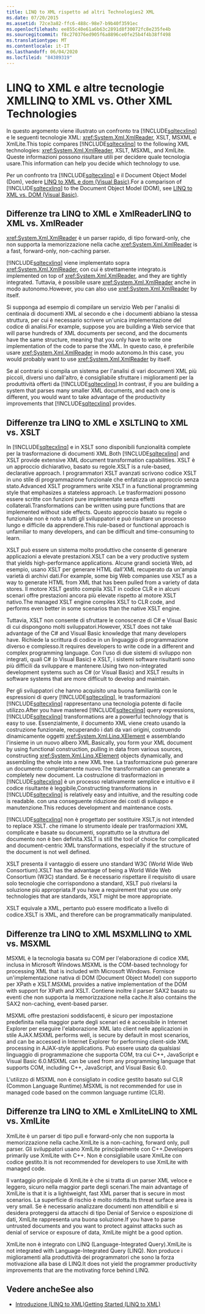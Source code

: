 ```yaml
---
title: LINQ to XML rispetto ad altri Technologies2 XML
ms.date: 07/20/2015
ms.assetid: 72ce3a82-ffc6-488c-98e7-b9b40f3591ec
ms.openlocfilehash: ee855c40e61a6b63c2891d8f30072fc8e235fe4b
ms.sourcegitcommit: f8c270376ed905f6a8896ce0fe25b4f4b38ff498
ms.translationtype: MT
ms.contentlocale: it-IT
ms.lasthandoff: 06/04/2020
ms.locfileid: "84389319"
---
```

# <a name="linq-to-xml-vs-other-xml-technologies"></a><span data-ttu-id="a8b8b-102">LINQ to XML e altre tecnologie XML</span><span class="sxs-lookup"><span data-stu-id="a8b8b-102">LINQ to XML vs. Other XML Technologies</span></span>
<span data-ttu-id="a8b8b-103">In questo argomento viene illustrato un confronto tra [!INCLUDE[sqltecxlinq](~/includes/sqltecxlinq-md.md)] e le seguenti tecnologie XML: <xref:System.Xml.XmlReader>, XSLT, MSXML e XmlLite.</span><span class="sxs-lookup"><span data-stu-id="a8b8b-103">This topic compares [!INCLUDE[sqltecxlinq](~/includes/sqltecxlinq-md.md)] to the following XML technologies: <xref:System.Xml.XmlReader>, XSLT, MSXML, and XmlLite.</span></span> <span data-ttu-id="a8b8b-104">Queste informazioni possono risultare utili per decidere quale tecnologia usare.</span><span class="sxs-lookup"><span data-stu-id="a8b8b-104">This information can help you decide which technology to use.</span></span>  
  
 <span data-ttu-id="a8b8b-105">Per un confronto tra [!INCLUDE[sqltecxlinq](~/includes/sqltecxlinq-md.md)] e il Document Object Model (Dom), vedere [LINQ to XML e dom (Visual Basic)](linq-to-xml-vs-dom.md).</span><span class="sxs-lookup"><span data-stu-id="a8b8b-105">For a comparison of [!INCLUDE[sqltecxlinq](~/includes/sqltecxlinq-md.md)] to the Document Object Model (DOM), see [LINQ to XML vs. DOM (Visual Basic)](linq-to-xml-vs-dom.md).</span></span>  
  
## <a name="linq-to-xml-vs-xmlreader"></a><span data-ttu-id="a8b8b-106">Differenze tra LINQ to XML e XmlReader</span><span class="sxs-lookup"><span data-stu-id="a8b8b-106">LINQ to XML vs. XmlReader</span></span>  
 <span data-ttu-id="a8b8b-107"><xref:System.Xml.XmlReader> è un parser rapido, di tipo forward-only, che non supporta la memorizzazione nella cache.</span><span class="sxs-lookup"><span data-stu-id="a8b8b-107"><xref:System.Xml.XmlReader> is a fast, forward-only, non-caching parser.</span></span>  
  
 [!INCLUDE[sqltecxlinq](~/includes/sqltecxlinq-md.md)] <span data-ttu-id="a8b8b-108">viene implementato sopra <xref:System.Xml.XmlReader>, con cui è strettamente integrato.</span><span class="sxs-lookup"><span data-stu-id="a8b8b-108">is implemented on top of <xref:System.Xml.XmlReader>, and they are tightly integrated.</span></span> <span data-ttu-id="a8b8b-109">Tuttavia, è possibile usare <xref:System.Xml.XmlReader> anche in modo autonomo.</span><span class="sxs-lookup"><span data-stu-id="a8b8b-109">However, you can also use <xref:System.Xml.XmlReader> by itself.</span></span>  
  
 <span data-ttu-id="a8b8b-110">Si supponga ad esempio di compilare un servizio Web per l'analisi di centinaia di documenti XML al secondo e che i documenti abbiano la stessa struttura, per cui è necessario scrivere un'unica implementazione del codice di analisi.</span><span class="sxs-lookup"><span data-stu-id="a8b8b-110">For example, suppose you are building a Web service that will parse hundreds of XML documents per second, and the documents have the same structure, meaning that you only have to write one implementation of the code to parse the XML.</span></span> <span data-ttu-id="a8b8b-111">In questo caso, è preferibile usare <xref:System.Xml.XmlReader> in modo autonomo.</span><span class="sxs-lookup"><span data-stu-id="a8b8b-111">In this case, you would probably want to use <xref:System.Xml.XmlReader> by itself.</span></span>  
  
 <span data-ttu-id="a8b8b-112">Se al contrario si compila un sistema per l'analisi di vari documenti XML più piccoli, diversi uno dall'altro, è consigliabile sfruttare i miglioramenti per la produttività offerti da [!INCLUDE[sqltecxlinq](~/includes/sqltecxlinq-md.md)].</span><span class="sxs-lookup"><span data-stu-id="a8b8b-112">In contrast, if you are building a system that parses many smaller XML documents, and each one is different, you would want to take advantage of the productivity improvements that [!INCLUDE[sqltecxlinq](~/includes/sqltecxlinq-md.md)] provides.</span></span>  
  
## <a name="linq-to-xml-vs-xslt"></a><span data-ttu-id="a8b8b-113">Differenze tra LINQ to XML e XSLT</span><span class="sxs-lookup"><span data-stu-id="a8b8b-113">LINQ to XML vs. XSLT</span></span>  
 <span data-ttu-id="a8b8b-114">In [!INCLUDE[sqltecxlinq](~/includes/sqltecxlinq-md.md)] e in XSLT sono disponibili funzionalità complete per la trasformazione di documenti XML.</span><span class="sxs-lookup"><span data-stu-id="a8b8b-114">Both [!INCLUDE[sqltecxlinq](~/includes/sqltecxlinq-md.md)] and XSLT provide extensive XML document transformation capabilities.</span></span> <span data-ttu-id="a8b8b-115">XSLT è un approccio dichiarativo, basato su regole.</span><span class="sxs-lookup"><span data-stu-id="a8b8b-115">XSLT is a rule-based, declarative approach.</span></span> <span data-ttu-id="a8b8b-116">I programmatori XSLT avanzati scrivono codice XSLT in uno stile di programmazione funzionale che enfatizza un approccio senza stato.</span><span class="sxs-lookup"><span data-stu-id="a8b8b-116">Advanced XSLT programmers write XSLT in a functional programming style that emphasizes a stateless approach.</span></span> <span data-ttu-id="a8b8b-117">Le trasformazioni possono essere scritte con funzioni pure implementate senza effetti collaterali.</span><span class="sxs-lookup"><span data-stu-id="a8b8b-117">Transformations can be written using pure functions that are implemented without side effects.</span></span> <span data-ttu-id="a8b8b-118">Questo approccio basato su regole o funzionale non è noto a tutti gli sviluppatori e può risultare un processo lungo e difficile da apprendere.</span><span class="sxs-lookup"><span data-stu-id="a8b8b-118">This rule-based or functional approach is unfamiliar to many developers, and can be difficult and time-consuming to learn.</span></span>  
  
 <span data-ttu-id="a8b8b-119">XSLT può essere un sistema molto produttivo che consente di generare applicazioni a elevate prestazioni.</span><span class="sxs-lookup"><span data-stu-id="a8b8b-119">XSLT can be a very productive system that yields high-performance applications.</span></span> <span data-ttu-id="a8b8b-120">Alcune grandi società Web, ad esempio, usano XSLT per generare HTML dall'XML recuperato da un'ampia varietà di archivi dati.</span><span class="sxs-lookup"><span data-stu-id="a8b8b-120">For example, some big Web companies use XSLT as a way to generate HTML from XML that has been pulled from a variety of data stores.</span></span> <span data-ttu-id="a8b8b-121">Il motore XSLT gestito compila XSLT in codice CLR e in alcuni scenari offre prestazioni ancora più elevate rispetto al motore XSLT nativo.</span><span class="sxs-lookup"><span data-stu-id="a8b8b-121">The managed XSLT engine compiles XSLT to CLR code, and performs even better in some scenarios than the native XSLT engine.</span></span>  
  
 <span data-ttu-id="a8b8b-122">Tuttavia, XSLT non consente di sfruttare le conoscenze di C# e Visual Basic di cui dispongono molti sviluppatori.</span><span class="sxs-lookup"><span data-stu-id="a8b8b-122">However, XSLT does not take advantage of the C# and Visual Basic knowledge that many developers have.</span></span> <span data-ttu-id="a8b8b-123">Richiede la scrittura di codice in un linguaggio di programmazione diverso e complesso.</span><span class="sxs-lookup"><span data-stu-id="a8b8b-123">It requires developers to write code in a different and complex programming language.</span></span> <span data-ttu-id="a8b8b-124">Con l'uso di due sistemi di sviluppo non integrati, quali C# (o Visual Basic) e XSLT, i sistemi software risultanti sono più difficili da sviluppare e mantenere.</span><span class="sxs-lookup"><span data-stu-id="a8b8b-124">Using two non-integrated development systems such as C# (or Visual Basic) and XSLT results in software systems that are more difficult to develop and maintain.</span></span>  
  
 <span data-ttu-id="a8b8b-125">Per gli sviluppatori che hanno acquisito una buona familiarità con le espressioni di query [!INCLUDE[sqltecxlinq](~/includes/sqltecxlinq-md.md)], le trasformazioni [!INCLUDE[sqltecxlinq](~/includes/sqltecxlinq-md.md)] rappresentano una tecnologia potente di facile utilizzo.</span><span class="sxs-lookup"><span data-stu-id="a8b8b-125">After you have mastered [!INCLUDE[sqltecxlinq](~/includes/sqltecxlinq-md.md)] query expressions, [!INCLUDE[sqltecxlinq](~/includes/sqltecxlinq-md.md)] transformations are a powerful technology that is easy to use.</span></span> <span data-ttu-id="a8b8b-126">Essenzialmente, il documento XML viene creato usando la costruzione funzionale, recuperando i dati da vari origini, costruendo dinamicamente oggetti <xref:System.Xml.Linq.XElement> e assemblando l'insieme in un nuovo albero XML.</span><span class="sxs-lookup"><span data-stu-id="a8b8b-126">Basically, you form your XML document by using functional construction, pulling in data from various sources, constructing <xref:System.Xml.Linq.XElement> objects dynamically, and assembling the whole into a new XML tree.</span></span> <span data-ttu-id="a8b8b-127">La trasformazione può generare un documento completamente nuovo.</span><span class="sxs-lookup"><span data-stu-id="a8b8b-127">The transformation can generate a completely new document.</span></span> <span data-ttu-id="a8b8b-128">La costruzione di trasformazioni in [!INCLUDE[sqltecxlinq](~/includes/sqltecxlinq-md.md)] è un processo relativamente semplice e intuitivo e il codice risultante è leggibile,</span><span class="sxs-lookup"><span data-stu-id="a8b8b-128">Constructing transformations in [!INCLUDE[sqltecxlinq](~/includes/sqltecxlinq-md.md)] is relatively easy and intuitive, and the resulting code is readable.</span></span> <span data-ttu-id="a8b8b-129">con una conseguente riduzione dei costi di sviluppo e manutenzione.</span><span class="sxs-lookup"><span data-stu-id="a8b8b-129">This reduces development and maintenance costs.</span></span>  
  
 [!INCLUDE[sqltecxlinq](~/includes/sqltecxlinq-md.md)] <span data-ttu-id="a8b8b-130">non è progettato per sostituire XSLT,</span><span class="sxs-lookup"><span data-stu-id="a8b8b-130">is not intended to replace XSLT.</span></span> <span data-ttu-id="a8b8b-131">che rimane lo strumento ideale per trasformazioni XML complicate e basate su documenti, soprattutto se la struttura del documento non è ben definita.</span><span class="sxs-lookup"><span data-stu-id="a8b8b-131">XSLT is still the tool of choice for complicated and document-centric XML transformations, especially if the structure of the document is not well defined.</span></span>  
  
 <span data-ttu-id="a8b8b-132">XSLT presenta il vantaggio di essere uno standard W3C (World Wide Web Consortium).</span><span class="sxs-lookup"><span data-stu-id="a8b8b-132">XSLT has the advantage of being a World Wide Web Consortium (W3C) standard.</span></span> <span data-ttu-id="a8b8b-133">Se è necessario rispettare il requisito di usare solo tecnologie che corrispondono a standard, XSLT può rivelarsi la soluzione più appropriata.</span><span class="sxs-lookup"><span data-stu-id="a8b8b-133">If you have a requirement that you use only technologies that are standards, XSLT might be more appropriate.</span></span>  
  
 <span data-ttu-id="a8b8b-134">XSLT equivale a XML, pertanto può essere modificato a livello di codice.</span><span class="sxs-lookup"><span data-stu-id="a8b8b-134">XSLT is XML, and therefore can be programmatically manipulated.</span></span>  
  
## <a name="linq-to-xml-vs-msxml"></a><span data-ttu-id="a8b8b-135">Differenze tra LINQ to XML MSXML</span><span class="sxs-lookup"><span data-stu-id="a8b8b-135">LINQ to XML vs. MSXML</span></span>  
 <span data-ttu-id="a8b8b-136">MSXML è la tecnologia basata su COM per l'elaborazione di codice XML inclusa in Microsoft Windows.</span><span class="sxs-lookup"><span data-stu-id="a8b8b-136">MSXML is the COM-based technology for processing XML that is included with Microsoft Windows.</span></span> <span data-ttu-id="a8b8b-137">Fornisce un'implementazione nativa di DOM (Document Object Model) con supporto per XPath e XSLT.</span><span class="sxs-lookup"><span data-stu-id="a8b8b-137">MSXML provides a native implementation of the DOM with support for XPath and XSLT.</span></span> <span data-ttu-id="a8b8b-138">Contiene inoltre il parser SAX2 basato su eventi che non supporta la memorizzazione nella cache.</span><span class="sxs-lookup"><span data-stu-id="a8b8b-138">It also contains the SAX2 non-caching, event-based parser.</span></span>  
  
 <span data-ttu-id="a8b8b-139">MSXML offre prestazioni soddisfacenti, è sicuro per impostazione predefinita nella maggior parte degli scenari ed è accessibile in Internet Explorer per eseguire l'elaborazione XML lato client nelle applicazioni in stile AJAX.</span><span class="sxs-lookup"><span data-stu-id="a8b8b-139">MSXML performs well, is secure by default in most scenarios, and can be accessed in Internet Explorer for performing client-side XML processing in AJAX-style applications.</span></span> <span data-ttu-id="a8b8b-140">Può essere usato da qualsiasi linguaggio di programmazione che supporta COM, tra cui C++, JavaScript e Visual Basic 6.0.</span><span class="sxs-lookup"><span data-stu-id="a8b8b-140">MSXML can be used from any programming language that supports COM, including C++, JavaScript, and Visual Basic 6.0.</span></span>  
  
 <span data-ttu-id="a8b8b-141">L'utilizzo di MSXML non è consigliato in codice gestito basato sul CLR (Common Language Runtime).</span><span class="sxs-lookup"><span data-stu-id="a8b8b-141">MSXML is not recommended for use in managed code based on the common language runtime (CLR).</span></span>  
  
## <a name="linq-to-xml-vs-xmllite"></a><span data-ttu-id="a8b8b-142">Differenze tra LINQ to XML e XmlLite</span><span class="sxs-lookup"><span data-stu-id="a8b8b-142">LINQ to XML vs. XmlLite</span></span>  
 <span data-ttu-id="a8b8b-143">XmlLite è un parser di tipo pull e forward-only che non supporta la memorizzazione nella cache.</span><span class="sxs-lookup"><span data-stu-id="a8b8b-143">XmlLite is a non-caching, forward only, pull parser.</span></span> <span data-ttu-id="a8b8b-144">Gli sviluppatori usano XmlLite principalmente con C++.</span><span class="sxs-lookup"><span data-stu-id="a8b8b-144">Developers primarily use XmlLite with C++.</span></span> <span data-ttu-id="a8b8b-145">Non è consigliabile usare XmlLite con codice gestito.</span><span class="sxs-lookup"><span data-stu-id="a8b8b-145">It is not recommended for developers to use XmlLite with managed code.</span></span>  
  
 <span data-ttu-id="a8b8b-146">Il vantaggio principale di XmlLite è che si tratta di un parser XML veloce e leggero, sicuro nella maggior parte degli scenari.</span><span class="sxs-lookup"><span data-stu-id="a8b8b-146">The main advantage of XmlLite is that it is a lightweight, fast XML parser that is secure in most scenarios.</span></span> <span data-ttu-id="a8b8b-147">La superficie di rischio è molto ridotta.</span><span class="sxs-lookup"><span data-stu-id="a8b8b-147">Its threat surface area is very small.</span></span> <span data-ttu-id="a8b8b-148">Se è necessario analizzare documenti non attendibili e si desidera proteggersi da attacchi di tipo Denial of Service o esposizione di dati, XmlLite rappresenta una buona soluzione.</span><span class="sxs-lookup"><span data-stu-id="a8b8b-148">If you have to parse untrusted documents and you want to protect against attacks such as denial of service or exposure of data, XmlLite might be a good option.</span></span>  
  
 <span data-ttu-id="a8b8b-149">XmlLite non è integrato con LINQ (Language-Integrated Query).</span><span class="sxs-lookup"><span data-stu-id="a8b8b-149">XmlLite is not integrated with Language-Integrated Query (LINQ).</span></span> <span data-ttu-id="a8b8b-150">Non produce i miglioramenti alla produttività dei programmatori che sono la forza motivazione alla base di LINQ.</span><span class="sxs-lookup"><span data-stu-id="a8b8b-150">It does not yield the programmer productivity improvements that are the motivating force behind LINQ.</span></span>  
  
## <a name="see-also"></a><span data-ttu-id="a8b8b-151">Vedere anche</span><span class="sxs-lookup"><span data-stu-id="a8b8b-151">See also</span></span>

- [<span data-ttu-id="a8b8b-152">Introduzione (LINQ to XML)</span><span class="sxs-lookup"><span data-stu-id="a8b8b-152">Getting Started (LINQ to XML)</span></span>](getting-started-linq-to-xml.md)
